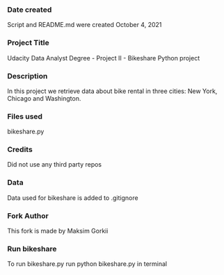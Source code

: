 ### Date created
Script and README.md were created October 4, 2021
### Project Title
Udacity Data Analyst Degree - Project II - Bikeshare Python project
### Description
In this project we retrieve data about bike rental in three cities: New York, Chicago and Washington.

### Files used
bikeshare.py
### Credits
Did not use any third party repos
 
### Data
Data used for bikeshare is added to .gitignore

### Fork Author
This fork is made by Maksim Gorkii

### Run bikeshare
To run bikeshare.py run python bikeshare.py in terminal